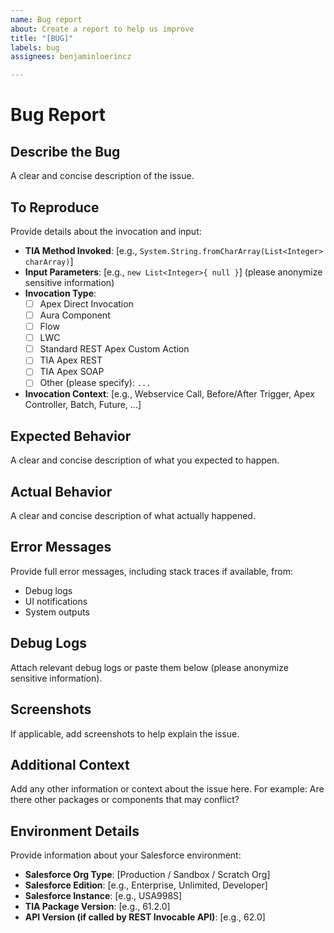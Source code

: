 ```yaml
---
name: Bug report
about: Create a report to help us improve
title: "[BUG]"
labels: bug
assignees: benjaminloerincz

---
```


# **Bug Report**

## **Describe the Bug**
A clear and concise description of the issue.

## **To Reproduce**
Provide details about the invocation and input:
- **TIA Method Invoked**: [e.g., `System.String.fromCharArray(List<Integer> charArray)`]
- **Input Parameters**: [e.g., `new List<Integer>{ null }`] (please anonymize sensitive information)
- **Invocation Type**:
  - [ ] Apex Direct Invocation
  - [ ] Aura Component
  - [ ] Flow
  - [ ] LWC
  - [ ] Standard REST Apex Custom Action
  - [ ] TIA Apex REST
  - [ ] TIA Apex SOAP
  - [ ] Other (please specify): `...`
- **Invocation Context**: [e.g., Webservice Call, Before/After Trigger, Apex Controller, Batch, Future, ...]

## **Expected Behavior**
A clear and concise description of what you expected to happen.

## **Actual Behavior**
A clear and concise description of what actually happened.

## **Error Messages**
Provide full error messages, including stack traces if available, from:
- Debug logs
- UI notifications
- System outputs

## **Debug Logs**
Attach relevant debug logs or paste them below (please anonymize sensitive information).

## **Screenshots**
If applicable, add screenshots to help explain the issue.

## **Additional Context**
Add any other information or context about the issue here.
For example: Are there other packages or components that may conflict?

## **Environment Details**
Provide information about your Salesforce environment:
- **Salesforce Org Type**: [Production / Sandbox / Scratch Org]
- **Salesforce Edition**: [e.g., Enterprise, Unlimited, Developer]
- **Salesforce Instance**: [e.g., USA998S]
- **TIA Package Version**: [e.g., 61.2.0]
- **API Version (if called by REST Invocable API)**: [e.g., 62.0]
